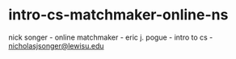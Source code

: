 # intro-cs-matchmaker-online-ns 

nick songer - online matchmaker - eric j. pogue - intro to cs - nicholasjsonger@lewisu.edu
